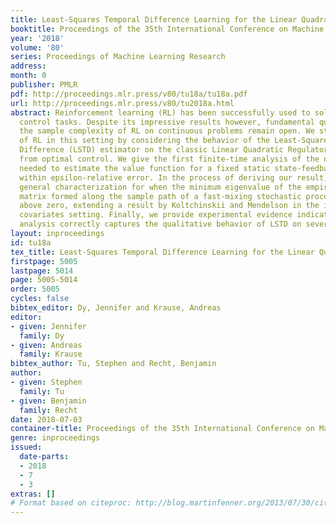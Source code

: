 ```yaml
---
title: Least-Squares Temporal Difference Learning for the Linear Quadratic Regulator
booktitle: Proceedings of the 35th International Conference on Machine Learning
year: '2018'
volume: '80'
series: Proceedings of Machine Learning Research
address: 
month: 0
publisher: PMLR
pdf: http://proceedings.mlr.press/v80/tu18a/tu18a.pdf
url: http://proceedings.mlr.press/v80/tu2018a.html
abstract: Reinforcement learning (RL) has been successfully used to solve many continuous
  control tasks. Despite its impressive results however, fundamental questions regarding
  the sample complexity of RL on continuous problems remain open. We study the performance
  of RL in this setting by considering the behavior of the Least-Squares Temporal
  Difference (LSTD) estimator on the classic Linear Quadratic Regulator (LQR) problem
  from optimal control. We give the first finite-time analysis of the number of samples
  needed to estimate the value function for a fixed static state-feedback policy to
  within epsilon-relative error. In the process of deriving our result, we give a
  general characterization for when the minimum eigenvalue of the empirical covariance
  matrix formed along the sample path of a fast-mixing stochastic process concentrates
  above zero, extending a result by Koltchinskii and Mendelson in the independent
  covariates setting. Finally, we provide experimental evidence indicating that our
  analysis correctly captures the qualitative behavior of LSTD on several LQR instances.
layout: inproceedings
id: tu18a
tex_title: Least-Squares Temporal Difference Learning for the Linear Quadratic Regulator
firstpage: 5005
lastpage: 5014
page: 5005-5014
order: 5005
cycles: false
bibtex_editor: Dy, Jennifer and Krause, Andreas
editor:
- given: Jennifer
  family: Dy
- given: Andreas
  family: Krause
bibtex_author: Tu, Stephen and Recht, Benjamin
author:
- given: Stephen
  family: Tu
- given: Benjamin
  family: Recht
date: 2018-07-03
container-title: Proceedings of the 35th International Conference on Machine Learning
genre: inproceedings
issued:
  date-parts:
  - 2018
  - 7
  - 3
extras: []
# Format based on citeproc: http://blog.martinfenner.org/2013/07/30/citeproc-yaml-for-bibliographies/
---
```

